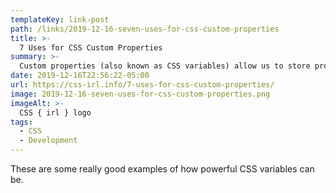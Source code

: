 ```yaml
---
templateKey: link-post
path: /links/2019-12-16-seven-uses-for-css-custom-properties
title: >-
  7 Uses for CSS Custom Properties
summary: >-
  Custom properties (also known as CSS variables) allow us to store property values for re-use in our stylesheets. If you’re relatively new to them, you might wonder when you might use them over and above preprocessor variables (if indeed you use a preprocessor).
date: 2019-12-16T22:56:22-05:00
url: https://css-irl.info/7-uses-for-css-custom-properties/
image: 2019-12-16-seven-uses-for-css-custom-properties.png
imageAlt: >-
  CSS { irl } logo
tags:
  - CSS
  - Development
---
```


These are some really good examples of how powerful CSS variables can be.

